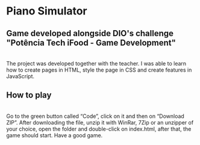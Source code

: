 # Piano Simulator

## Game developed alongside DIO's challenge "Potência Tech iFood - Game Development"

<br>
The project was developed together with the teacher. I was able to learn how to create pages in HTML, style the page in CSS and create features in JavaScript.

## How to play

<br>
Go to the green button called “Code”, click on it and then on “Download ZIP”. After downloading the file, unzip it with WinRar, 7Zip or an unzipper of your choice, open the folder and double-click on index.html, after that, the game should start. Have a good game.
